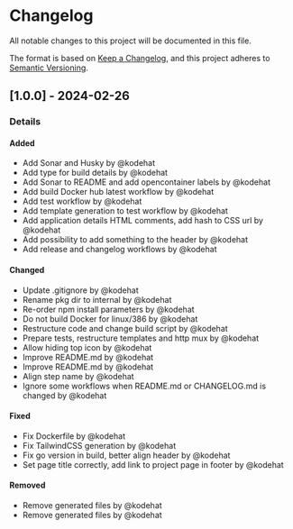# Changelog

All notable changes to this project will be documented in this file.

The format is based on [Keep a Changelog](https://keepachangelog.com/en/1.0.0/),
and this project adheres to [Semantic Versioning](https://semver.org/spec/v2.0.0.html).

## [1.0.0] - 2024-02-26
### Details
#### Added
- Add Sonar and Husky by @kodehat
- Add type for build details by @kodehat
- Add Sonar to README and add opencontainer labels by @kodehat
- Add build Docker hub latest workflow by @kodehat
- Add test workflow by @kodehat
- Add template generation to test workflow by @kodehat
- Add application details HTML comments, add hash to CSS url by @kodehat
- Add possibility to add something to the header by @kodehat
- Add release and changelog workflows by @kodehat

#### Changed
- Update .gitignore by @kodehat
- Rename pkg dir to internal by @kodehat
- Re-order npm install parameters by @kodehat
- Do not build Docker for linux/386 by @kodehat
- Restructure code and change build script by @kodehat
- Prepare tests, restructure templates and http mux by @kodehat
- Allow hiding top icon by @kodehat
- Improve README.md by @kodehat
- Improve README.md by @kodehat
- Align step name by @kodehat
- Ignore some workflows when README.md or CHANGELOG.md is changed by @kodehat

#### Fixed
- Fix Dockerfile by @kodehat
- Fix TailwindCSS generation by @kodehat
- Fix go version in build, better align header by @kodehat
- Set page title correctly, add link to project page in footer by @kodehat

#### Removed
- Remove generated files by @kodehat
- Remove generated files by @kodehat


